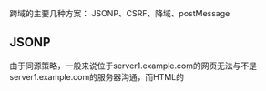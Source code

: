 跨域的主要几种方案： JSONP、CSRF、降域、postMessage

## JSONP

由于同源策略，一般来说位于server1.example.com的网页无法与不是 server1.example.com的服务器沟通，而HTML的 <script>元素是一个例外。利用 <script>元素的这个开放策略，网页可以得到从其他来源动态产生的JSON数据，而这种使用模式就是所谓的 JSONP。用JSONP抓到的数据并不是JSON，而是任意的JavaScript，用 JavaScript解释器运行而不是用JSON解析器解析。

### 演示

需要后台服务器的配合。

我们在本地利用server-mock模拟一个服务器。
route.js,里面有一些数据，返回的是请求的url里的特定查询参数callback的值加上特定格式的js代码片段。

```javascript
app.get('/getNews', function(req, res){
    var news = [
        "第11日前瞻：中国冲击4金 博尔特再战200米羽球",
        "正直播柴飚/洪炜出战 男双力争会师决赛",
        "女排将死磕巴西！郎平安排男陪练模仿对方核心",
        "没有中国选手和巨星的110米栏 我们还看吗？",
        "中英上演奥运金牌大战",
        "博彩赔率挺中国夺回第二纽约时报：中国因对手服禁药而丢失的奖牌最多",
        "最“出柜”奥运？同性之爱闪耀里约",
        "下跪拜谢与洪荒之力一样 都是真情流露"
    ]
    var data = [];
    for(var i=0; i<3; i++){
        var index = parseInt(Math.random()*news.length);
        data.push(news[index]);
        news.splice(index, 1);
    }
    var cb = req.query.callback;
    if(cb){
        res.send(cb + '('+ JSON.stringify(data) + ')');
    }else{
        res.send(data);
    }
    
})
```

在前端我们将从服务器返回的js代码片段进行处理

```javascript

        var btn = document.querySelector('.change')
       btn.addEventListener('click', function(){
            var script = document.createElement('script');
            script.src = 'http://b.example.com:8080/getNews?callback=appendHtml';
            document.head.appendChild(script);
            document.head.removeChild(script);
            })


            function appendHtml(news){
                var html = '';
                for( var i=0; i<news.length; i++){
                    html += '<li>' + news[i] + '</li>';
                }
                var myNews = document.querySelector('.news')
                myNews.innerHTML = html;
            }
```

在页面中创建一个script标签并插入到页面中就会发送请求，然后再处理返回的请求。
这里我们向b.example.com:8080 请求数据，本地域名为localhost

![](https://raw.githubusercontent.com/gl09025/image_respository/master/2017%E5%B9%B47%E6%9C%8827%E6%97%A5/%E8%B7%A8%E5%9F%9F/jsonp.png)



可以看到我们从localhost向b.example发送了请求并返回了想要的数据。

## CORS

客户端在使用XMLHttpRequest来跨域访问时会在请求中带一个origin字段。
服务器在检测到请求头重包含origin时也增加一个 HTTP 首部字段`Access-Control-Allow-Origin` ，声明哪些源站有权限访问哪些资源。

![](https://raw.githubusercontent.com/gl09025/image_respository/master/2017%E5%B9%B47%E6%9C%8827%E6%97%A5/%E8%B7%A8%E5%9F%9F/simple_req.png)

服务器端代码如下
router.js

```javascript
app.get('/getNews', function(req, res){
    var news = [
        "第11日前瞻：中国冲击4金 博尔特再战200米羽球",
        "正直播柴飚/洪炜出战 男双力争会师决赛",
        "女排将死磕巴西！郎平安排男陪练模仿对方核心",
        "没有中国选手和巨星的110米栏 我们还看吗？",
        "中英上演奥运金牌大战",
        "博彩赔率挺中国夺回第二纽约时报：中国因对手服禁药而丢失的奖牌最多",
        "最“出柜”奥运？同性之爱闪耀里约",
        "下跪拜谢与洪荒之力一样 都是真情流露"
    ]
    var data = [];
    for(var i=0; i<3; i++){
        var index = parseInt(Math.random()*news.length);
        data.push(news[index]);
        news.splice(index, 1);
    }
    res.header("Access-Control-Allow-Origin", "http://localhost:8080");
    //res.header("Access-Control-Allow-Origin", "*");
    res.send(data);
})
```

设置了`Access-Control-Allow-Origin` 头部字段，并且只允许从localhost:8080 来发送请求。
前端只需要使用正常的XMLHttpRequest请求就可以了。

```javascript
 $('.change').addEventListener('click', function(){
    var xhr = new XMLHttpRequest();
    xhr.open('get', 'http://b.jrg.com:8080/getNews', true);
    xhr.send();
    xhr.onreadystatechange = function(){
      if(xhr.readyState === 4 && xhr.status === 200){
        appendHtml( JSON.parse(xhr.responseText) )
      }
    }
    window.xhr = xhr
  })
  function appendHtml(news){
    var html = '';
    for( var i=0; i<news.length; i++){
      html += '<li>' + news[i] + '</li>';
    }
    console.log(html);
    $('.news').innerHTML = html;
  }
  function $(id){
    return document.querySelector(id);
  }
```

![](https://raw.githubusercontent.com/gl09025/image_respository/master/2017%E5%B9%B47%E6%9C%8827%E6%97%A5/%E8%B7%A8%E5%9F%9F/CSRF.png)


### 降域

相同域名下的不同子域名可以将document.domain设置为同样的域名，达到数据交互的目的。
这里我们利用iframe来举例子,在http://b.example.com:8080/b.html 中的input输入数值时，http://a.example.com:8080/a.html 中的input也输入同样的数值。

在a.example.com中添加一个b.example.com的iframe。利用将域来实现a可以拿到b的数据。
在a和b中都设置document.domain = 'examplea.com';，这样就可以通信了。

a.html

```markup
<html>
<style>
  .ct{
    width: 910px;
    margin: auto;
  }
  .main{
    float: left;
    width: 450px;
    height: 300px;
    border: 1px solid #ccc;
  }
  .main input{
    margin: 20px;
    width: 200px;
  }
  .iframe{
    float: right;
  }
  iframe{
    width: 450px;
    height: 300px;
    border: 1px dashed #ccc;
  }
</style>

<div class="ct">
  <h1>使用降域实现跨域</h1>
  <div class="main">
    <input type="text" placeholder="http://a.example.com:8080/a.html">
  </div>

  <iframe src="http://b.example.com:8080/b.html" frameborder="0" ></iframe>

</div>


<script>
document.querySelector('.main input').addEventListener('input', function(){
  console.log(this.value);
  window.frames[0].document.querySelector('input').value = this.value;
})
document.domain = "example.com"
</script>
</html>
```

b.html

```
<html>
<style>
	html,body{
		margin: 0;
	}
	input{
		margin: 20px;
		width: 200px;
	}
</style>

	<input id="input" type="text"  placeholder="http://b.example.com:8080/b.html">
<script>
 
document.querySelector('#input').addEventListener('input', function(){
	window.parent.document.querySelector('input').value = this.value;
})
document.domain = 'examplea.com';
</script>
</html>
```

![](https://raw.githubusercontent.com/gl09025/image_respository/master/2017%E5%B9%B47%E6%9C%8827%E6%97%A5/%E8%B7%A8%E5%9F%9F/%E9%99%8D%E5%9F%9F.png)


## postMessage

不能获取不同源的数据，但可以去主动发送，不管对方接不接收。对方也可以获取到别人发来的数据，如果认可就接收数据进行处理。
具体是利用frames的poasMessage方法来发送数据。其他域上可以在页面上监听message事件，要接收数据就自行处理。

a.html
```
<html>
<style>
	.ct{
		width: 910px;
		margin: auto;
	}
	.main{
		float: left;
		width: 450px;
		height: 300px;
		border: 1px solid #ccc;
	}
	.main input{
		margin: 20px;
		width: 200px;
	}
	.iframe{
		float: right;
	}
	iframe{
		width: 450px;
		height: 300px;
		border: 1px dashed #ccc;
	}
</style>

<div class="ct">
	<h1>使用postMessage实现跨域</h1>
	<div class="main">
		<input type="text" placeholder="http://a.example.com:8080/a.html">
	</div>

	<iframe src="http://b.example.com:8080/b.html" frameborder="0" ></iframe>

</div>


<script>
$('.main input').addEventListener('input', function(){
	console.log(this.value);
	window.frames[0].postMessage(this.value,'*'); //向psstMessage发送数据
})
window.addEventListener('message',function(e) { //监听从其他iframe发送来的数据
		$('.main input').value = e.data
    console.log(e.data);
});
function $(id){
	return document.querySelector(id);
}
</script>
</html>
```

b.html

```
<html>
<style>
	html,body{
		margin: 0;
	}
	input{
		margin: 20px;
		width: 200px;
	}
</style>

	<input id="input" type="text"  placeholder="http://b.example.com:8080/b.html">
<script>
 
$('#input').addEventListener('input', function(){
	window.parent.postMessage(this.value, '*');//发送数据
})
window.addEventListener('message',function(e) {//获取数据
		$('#input').value = e.data
    console.log(e.data);
});
function $(id){
	return document.querySelector(id);
}	
</script>
</html>
```

![](https://raw.githubusercontent.com/gl09025/image_respository/master/2017%E5%B9%B47%E6%9C%8827%E6%97%A5/%E8%B7%A8%E5%9F%9F/postMessage.png)
